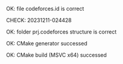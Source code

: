 OK: file codeforces.id is correct
CHECK: 20231211-024428
OK: folder prj.codeforces structure is correct
OK: CMake generator successed
OK: CMake build (MSVC x64) successed
